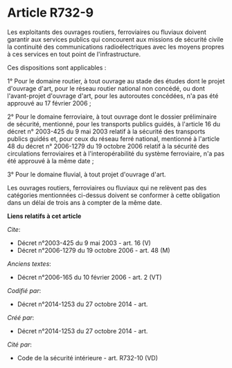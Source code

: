 # Article R732-9

Les exploitants des ouvrages routiers, ferroviaires ou fluviaux doivent garantir aux services publics qui concourent aux
missions de sécurité civile la continuité des communications radioélectriques avec les moyens propres à ces services en tout
point de l'infrastructure.

Ces dispositions sont applicables :

1° Pour le domaine routier, à tout ouvrage au stade des études dont le projet d'ouvrage d'art, pour le réseau routier
national non concédé, ou dont l'avant-projet d'ouvrage d'art, pour les autoroutes concédées, n'a pas été approuvé au 17
février 2006 ;

2° Pour le domaine ferroviaire, à tout ouvrage dont le dossier préliminaire de sécurité, mentionné, pour les transports
publics guidés, à l'article 16 du décret n° 2003-425 du 9 mai 2003 relatif à la sécurité des transports publics guidés et,
pour ceux du réseau ferré national, mentionné à l'article 48 du décret n° 2006-1279 du 19 octobre 2006 relatif à la sécurité
des circulations ferroviaires et à l'interopérabilité du système ferroviaire, n'a pas été approuvé à la même date ;

3° Pour le domaine fluvial, à tout projet d'ouvrage d'art.

Les ouvrages routiers, ferroviaires ou fluviaux qui ne relèvent pas des catégories mentionnées ci-dessus doivent se conformer
à cette obligation dans un délai de trois ans à compter de la même date.

**Liens relatifs à cet article**

_Cite_:

  - Décret n°2003-425 du 9 mai 2003 - art. 16 (V)
  - Décret n°2006-1279 du 19 octobre 2006 - art. 48 (M)

_Anciens textes_:

  - Décret n°2006-165 du 10 février 2006 - art. 2 (VT)

_Codifié par_:

  - Décret n°2014-1253 du 27 octobre 2014 - art.

_Créé par_:

  - Décret n°2014-1253 du 27 octobre 2014 - art.

_Cité par_:

  - Code de la sécurité intérieure - art. R732-10 (VD)
